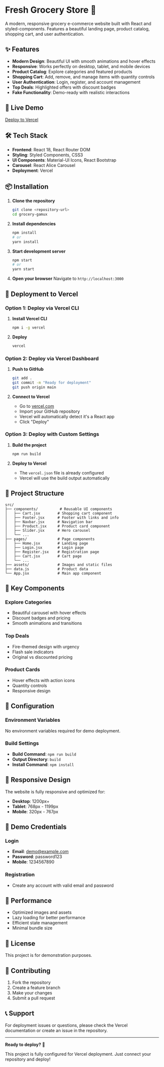 # Fresh Grocery Store 🛒

A modern, responsive grocery e-commerce website built with React and styled-components. Features a beautiful landing page, product catalog, shopping cart, and user authentication.

## ✨ Features

- **Modern Design**: Beautiful UI with smooth animations and hover effects
- **Responsive**: Works perfectly on desktop, tablet, and mobile devices
- **Product Catalog**: Explore categories and featured products
- **Shopping Cart**: Add, remove, and manage items with quantity controls
- **User Authentication**: Login, register, and account management
- **Top Deals**: Highlighted offers with discount badges
- **Fake Functionality**: Demo-ready with realistic interactions

## 🚀 Live Demo

[Deploy to Vercel](https://vercel.com)

## 🛠️ Tech Stack

- **Frontend**: React 18, React Router DOM
- **Styling**: Styled Components, CSS3
- **UI Components**: Material-UI Icons, React Bootstrap
- **Carousel**: React Alice Carousel
- **Deployment**: Vercel

## 📦 Installation

1. **Clone the repository**
   ```bash
   git clone <repository-url>
   cd grocery-gamux
   ```

2. **Install dependencies**
   ```bash
   npm install
   # or
   yarn install
   ```

3. **Start development server**
   ```bash
   npm start
   # or
   yarn start
   ```

4. **Open your browser**
   Navigate to `http://localhost:3000`

## 🚀 Deployment to Vercel

### Option 1: Deploy via Vercel CLI

1. **Install Vercel CLI**
   ```bash
   npm i -g vercel
   ```

2. **Deploy**
   ```bash
   vercel
   ```

### Option 2: Deploy via Vercel Dashboard

1. **Push to GitHub**
   ```bash
   git add .
   git commit -m "Ready for deployment"
   git push origin main
   ```

2. **Connect to Vercel**
   - Go to [vercel.com](https://vercel.com)
   - Import your GitHub repository
   - Vercel will automatically detect it's a React app
   - Click "Deploy"

### Option 3: Deploy with Custom Settings

1. **Build the project**
   ```bash
   npm run build
   ```

2. **Deploy to Vercel**
   - The `vercel.json` file is already configured
   - Vercel will use the build output automatically

## 📁 Project Structure

```
src/
├── components/          # Reusable UI components
│   ├── Cart.jsx        # Shopping cart component
│   ├── Footer.jsx      # Footer with links and info
│   ├── Navbar.jsx      # Navigation bar
│   ├── Product.jsx     # Product card component
│   ├── Slider.jsx      # Hero carousel
│   └── ...
├── pages/              # Page components
│   ├── Home.jsx        # Landing page
│   ├── Login.jsx       # Login page
│   ├── Register.jsx    # Registration page
│   ├── Cart.jsx        # Cart page
│   └── ...
├── assets/             # Images and static files
├── data.js             # Product data
└── App.jsx             # Main app component
```

## 🎨 Key Components

### Explore Categories
- Beautiful carousel with hover effects
- Discount badges and pricing
- Smooth animations and transitions

### Top Deals
- Fire-themed design with urgency
- Flash sale indicators
- Original vs discounted pricing

### Product Cards
- Hover effects with action icons
- Quantity controls
- Responsive design

## 🔧 Configuration

### Environment Variables
No environment variables required for demo deployment.

### Build Settings
- **Build Command**: `npm run build`
- **Output Directory**: `build`
- **Install Command**: `npm install`

## 📱 Responsive Design

The website is fully responsive and optimized for:
- **Desktop**: 1200px+
- **Tablet**: 768px - 1199px
- **Mobile**: 320px - 767px

## 🎯 Demo Credentials

### Login
- **Email**: demo@example.com
- **Password**: password123
- **Mobile**: 1234567890

### Registration
- Create any account with valid email and password

## 🚀 Performance

- Optimized images and assets
- Lazy loading for better performance
- Efficient state management
- Minimal bundle size

## 📄 License

This project is for demonstration purposes.

## 🤝 Contributing

1. Fork the repository
2. Create a feature branch
3. Make your changes
4. Submit a pull request

## 📞 Support

For deployment issues or questions, please check the Vercel documentation or create an issue in the repository.

---

**Ready to deploy?** 🚀

This project is fully configured for Vercel deployment. Just connect your repository and deploy!